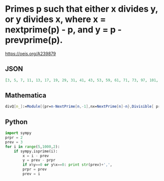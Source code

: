 # Primes p such that either x divides y, or y divides x, where x \= nextprime\(p\) \- p, and y \= p \- prevprime\(p\)\.
https://oeis.org/A239879
## JSON
```JSON
[3, 5, 7, 11, 13, 17, 19, 29, 31, 41, 43, 53, 59, 61, 71, 73, 97, 101, 103, 107, 109, 137, 139, 149, 151, 157, 173, 179, 181, 191, 193, 197, 199, 211, 223, 227, 229, 239, 241, 257, 263, 269, 271, 281, 283, 311, 313, 347, 349, 373, 397, 401, 419, 421, 431, 433, 457]
```
## Mathematica
```Mathematica
divQ[n_]:=Module[{pr=n-NextPrime[n,-1],nx=NextPrime[n]-n},Divisible[ pr,nx]||Divisible[nx,pr]]; Select[Prime[Range[2,100]],divQ] (* _Harvey P. Dale_, May 22 2014 *)
```
## Python
```Python
import sympy
prpr = 2
prev = 3
for i in range(5,1000,2):
    if sympy.isprime(i):
        x = i - prev
        y = prev - prpr
        if x%y==0 or y%x==0: print str(prev)+',',
        prpr = prev
        prev = i
```
